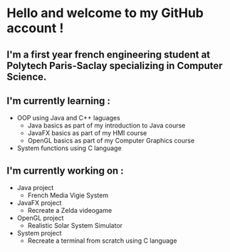 # Hello and welcome to my GitHub account !

## I'm a first year french engineering student at Polytech Paris-Saclay specializing in Computer Science.

## I'm currently learning :
- OOP using Java and C++ laguages
	- Java basics as part of my introduction to Java course
	- JavaFX basics as part of my HMI course
	- OpenGL basics as part of my Computer Graphics course
- System functions using C language

## I'm currently working on : 
- Java project
  	- French Media Vigie System
- JavaFX project
  	- Recreate a Zelda videogame
- OpenGL project
	- Realistic Solar System Simulator
- System project
	- Recreate a terminal from scratch using C language

<!--
**D-HAMADOU/D-HAMADOU** is a ✨ _special_ ✨ repository because its `README.md` (this file) appears on your GitHub profile.

Here are some ideas to get you started:

- 🔭 I’m currently working on ...
- 🌱 I’m currently learning ...
- 👯 I’m looking to collaborate on ...
- 🤔 I’m looking for help with ...
- 💬 Ask me about ...
- 📫 How to reach me: ...
- 😄 Pronouns: ...
- ⚡ Fun fact: ...
-->
